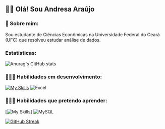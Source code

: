 ##  👋🏻 Olá! Sou Andresa Araújo
### 🌟 Sobre mim:
Sou estudante de Ciências Econômicas na Universidade Federal do Ceará (UFC) que resolveu estudar análise de dados.

### Estatísticas:
![Anurag's GitHub stats](https://github-readme-stats.vercel.app/api?username=andresa-araujo19&show_icons=true&theme=transparent&locale=pt-br)

### 👩🏻‍💻 Habilidades em desenvolvimento:
[![My Skills](https://skillicons.dev/icons?i=py,r&theme=light)](https://skillicons.dev)
![Excel](https://img.shields.io/badge/Microsoft_Excel-217346?style=for-the-badge&logo=microsoft-excel&logoColor=white)

### 👩🏻‍💻 Habilidades que pretendo aprender:
[![My Skills](https://skillicons.dev/icons?i=mysql,sql&theme=light)]
![MySQL](https://img.shields.io/badge/MySQL-005C84?style=for-the-badge&logo=mysql&logoColor=white)

[![GitHub Streak](https://streak-stats.demolab.com/?user=andresa-araujo19&theme=default&locale=pt-br)](https://git.io/streak-stats)
